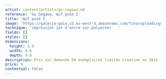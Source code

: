 ```yaml
---
artist: content/artists/go-segawa.md
reference: 'Go Segawa, œuf posé I'
title: 'œuf posé I  '
image: 'https://galerie-gaia.s3.eu-west-3.amazonaws.com/tina/uploads/go-segawa/galerie-gaia-go segawa-oeuf_posé_I.jpg'
technique: 'impression jet d’encre sur polyester   '
fields: []
styles: []
dimensions:
  height: 5.6
  width: 9.6
  depth: 9.6
description: Prix sur demande 50 exemplaires limités Création en 2015
price: 0
contextual: false
---
```


